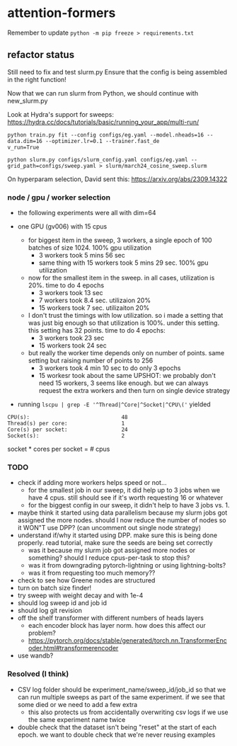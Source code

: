 # attention-formers

Remember to update `python -m pip freeze > requirements.txt`

## refactor status
Still need to fix and test slurm.py
Ensure that the config is being assembled in the right function!

Now that we can run slurm from Python, we should continue with new_slurm.py

Look at Hydra's support for sweeps: https://hydra.cc/docs/tutorials/basic/running_your_app/multi-run/

```
python train.py fit --config configs/eg.yaml --model.nheads=16 --data.dim=16 --optimizer.lr=0.1 --trainer.fast_de
v_run=True
```

```
python slurm.py configs/slurm_config.yaml configs/eg.yaml --grid_path=configs/sweep.yaml > slurm/march24_cosine_sweep.slurm
```

On hyperparam selection, David sent this: https://arxiv.org/abs/2309.14322

### node / gpu / worker selection
- the following experiments were all with dim=64
- one GPU (gv006) with 15 cpus
    - for biggest item in the sweep, 3 workers, a single epoch of 100 batches of size 1024. 100% gpu utilization
        - 3 workers took 5 mins 56 sec
        - same thing with 15 workers took 5 mins 29 sec. 100% gpu utilization
    - now for the smallest item in the sweep. in all cases, utilization is 20%. time to do 4 epochs
        - 3 workers took 13 sec
        - 7 workers took 8.4 sec. utilizaion 20%
        - 15 workers took 7 sec. utilizaiton 20%
    - I don't trust the timings with low utilization. so i made a setting that was just big enough so that utilization is 100%. under this setting. this setting has 32 points. time to do 4 epochs:
        - 3 workers took 23 sec
        - 15 workers took 24 sec
    - but really the worker time depends only on number of points. same setting but raising number of points to 256
        - 3 workers took 4 min 10 sec to do only 3 epochs
        - 15 workesr took about the same
UPSHOT: we probably don't need 15 workers, 3 seems like enough. but we can always request the extra workers and then turn on single device strategy

- running `lscpu | grep -E '^Thread|^Core|^Socket|^CPU\('` yielded
```
CPU(s):                             48
Thread(s) per core:                 1
Core(s) per socket:                 24
Socket(s):                          2
```
socket * cores per socket = # cpus

### TODO
- check if adding more workers helps speed or not...
    - for the smallest job in our sweep, it did help up to 3 jobs when we have 4 cpus. still should see if it's worth requesting 16 or whatever
    - for the biggest config in our sweep, it didn't help to have 3 jobs vs. 1.
- maybe think it started using data parallelism because my slurm jobs got assigned the more nodes. should I now reduce the number of nodes so it WON"T use DPP? (can uncomment out single node strategy)
- understand if/why it started using DPP. make sure this is being done properly. read tutorial, make sure the seeds are being set correctly
    - was it because my slurm job got assigned more nodes or something? should I reduce cpus-per-task to stop this?
    - was it from downgrading pytorch-lightning or using lightning-bolts?
    - was it from requesting too much memory??
- check to see how Greene nodes are structured
- turn on batch size finder!
- try sweep with weight decay and with 1e-4
- should log sweep id and job id
- should log git revision
- off the shelf transformer with different numbers of heads layers
    - each encoder block has layer norm. how does this affect our problem?
    - https://pytorch.org/docs/stable/generated/torch.nn.TransformerEncoder.html#transformerencoder
- use wandb?

### Resolved (I think)
- CSV log folder should be experiment_name/sweep_id/job_id so that we can run multiple sweeps as part of the same experiment. if we see that some died or we need to add a few extra
    - this also protects us from accidentally overwriting csv logs if we use the same experiment name twice
- double check that the dataset isn't being "reset" at the start of each epoch. we want to double check that we're never reusing examples
